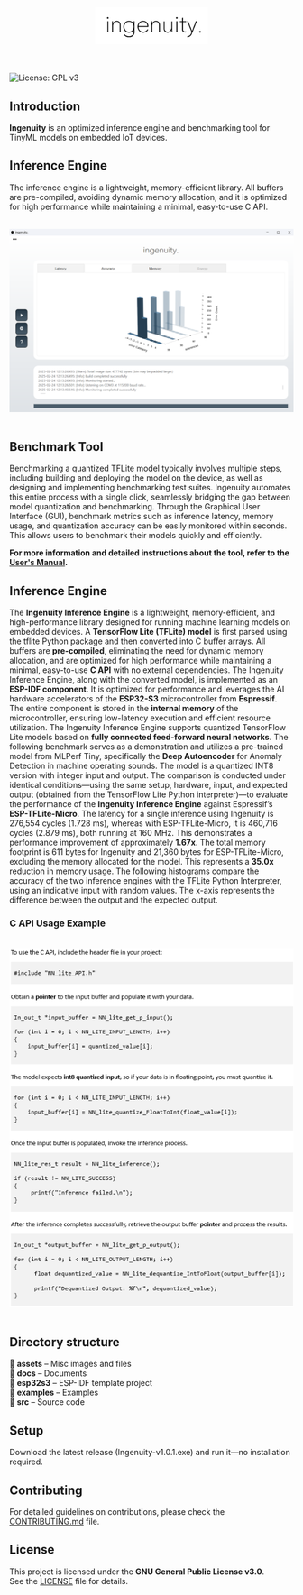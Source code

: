 
<div align="center">
  <img src="./assets/logo_ingenuity.png" alt="ingenuity." width="200"/>
</div>
<br>
<br>

![License: GPL v3](https://img.shields.io/badge/License-GPLv3-blue.svg)  

## Introduction
<b>Ingenuity</b> is an optimized inference engine and benchmarking tool for TinyML models on embedded IoT devices.

## Inference Engine
The inference engine is a lightweight, memory-efficient library. All buffers are pre-compiled, avoiding dynamic memory allocation, and it is optimized for high performance while maintaining a minimal, easy-to-use C API.

<br>
<div align="center">
  <img src="./assets/screenshot_1.png" alt="software_screenshot" width="800"/>
</div>
<br>

## Benchmark Tool
Benchmarking a quantized TFLite model typically involves multiple steps, including building and deploying the model on the device, as well as designing and implementing benchmarking test suites. Ingenuity automates this entire process with a single click, seamlessly bridging the gap between model quantization and benchmarking. Through the Graphical User Interface (GUI), benchmark metrics such as inference latency, memory usage, and quantization accuracy can be easily monitored within seconds. This allows users to benchmark their models quickly and efficiently.

<b>For more information and detailed instructions about the tool, refer to the [User's Manual](docs/Ingenuity_User's_Manual.pdf). </b>

## Inference Engine
The **Ingenuity Inference Engine** is a lightweight, memory-efficient, and high-performance library designed for running machine learning models on embedded devices.
A **TensorFlow Lite (TFLite) model** is first parsed using the tflite Python package and then converted into C buffer arrays. All buffers are **pre-compiled**, eliminating the need for dynamic memory allocation, and are optimized for high performance while maintaining a minimal, easy-to-use **C API** with no external dependencies.
<b></b>
The Ingenuity Inference Engine, along with the converted model, is implemented as an **ESP-IDF component**. It is optimized for performance and leverages the AI hardware accelerators of the **ESP32-S3** microcontroller from **Espressif**. The entire component is stored in the **internal memory** of the microcontroller, ensuring low-latency execution and efficient resource utilization. The Ingenuity Inference Engine supports quantized TensorFlow Lite models based on **fully connected feed-forward neural networks**.
<b></b>
The following benchmark serves as a demonstration and utilizes a pre-trained model from MLPerf Tiny, specifically the **Deep Autoencoder** for Anomaly Detection in machine operating sounds. The model is a quantized INT8 version with integer input and output. The comparison is conducted under identical conditions—using the same setup, hardware, input, and expected output (obtained from the TensorFlow Lite Python interpreter)—to evaluate the performance of the **Ingenuity Inference Engine** against Espressif’s **ESP-TFLite-Micro**. 
<b></b>
The latency for a single inference using Ingenuity is 276,554 cycles (1.728 ms), whereas with ESP-TFLite-Micro, it is 460,716 cycles (2.879 ms), both running at 160 MHz. This demonstrates a performance improvement of approximately **1.67x**.
<b></b>
The total memory footprint is 611 bytes for Ingenuity and 21,360 bytes for ESP-TFLite-Micro, excluding the memory allocated for the model. This represents a **35.0x** reduction in memory usage.
<b></b>
The following histograms compare the accuracy of the two inference engines with the TFLite Python Interpreter, using an indicative input with random values. The x-axis represents the difference between the output and the expected output.

<b></b>

### C API Usage Example

<br>
<div align="left">
  <img src="./assets/c_api_example.png" alt="c_api_example" width="850"/>
</div>
<br>



## Directory structure
📂 <b>assets</b> – Misc images and files <br>
📂 <b>docs</b> – Documents <br>
📂 <b>esp32s3</b> – ESP-IDF template project <br>
📂 <b>examples</b> – Examples <br>
📂 <b>src</b> – Source code <br>

## Setup
Download the latest release (Ingenuity-v1.0.1.exe) and run it—no installation required.

## Contributing
For detailed guidelines on contributions, please check the [CONTRIBUTING.md](CONTRIBUTING.md) file.

## License  
This project is licensed under the **GNU General Public License v3.0**.  
See the [LICENSE](LICENSE) file for details.  

